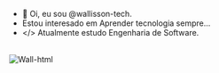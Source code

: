 - 👋 Oi, eu sou @wallisson-tech.
-  Estou interesado em Aprender tecnologia sempre...
- </> Atualmente estudo Engenharia de Software.

<div style="display: inline_block"><br/>
            <img align="center" alt="Wall-html" heigth="30" width"40" src="https://cdn.jsdelivr.net/gh/devicons/devicon/icons/html5/html5-original.svg" />
</div>

<!---
wallisson-tech/wallisson-tech is a ✨ special ✨ repository because its `README.md` (this file) appears on your GitHub profile.
You can click the Preview link to take a look at your changes.
--->
